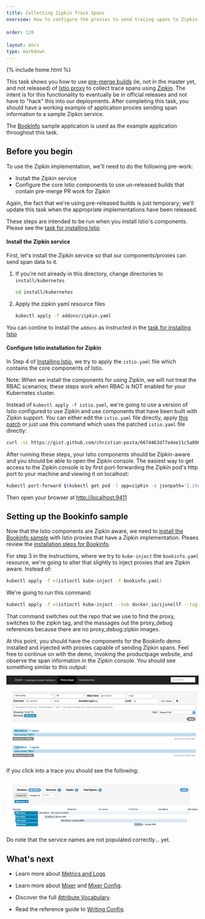 ```yaml
---
title: Collecting Zipkin Trace Spans
overview: How to configure the proxies to send tracing spans to Zipkin

order: 120

layout: docs
type: markdown
---
```

{% include home.html %}

This task shows you how to use [pre-merge builds](https://github.com/lyft/envoy/pull/905) (ie, not in the master yet, and not released) of [Istio proxy](https://github.com/lyft/envoy/pull/905) to collect trace spans using [Zipkin](http://zipkin.io). The intent is for this functionality to eventually be in official releases and not have to "hack" this into our deployments. After completing this task, you should have a working example of application proxies sending span information to a sample Zipkin service.


The [BookInfo]({{home}}/docs/samples/bookinfo.html) sample application is used as the example application throughout this task.

## Before you begin

To use the Zipkin implementation, we'll need to do the following pre-work:

* Install the Zipkin service
* Configure the core Istio components to use un-released builds that contain pre-merge PR work for Zipkin 

Again, the fact that we're using pre-released builds is just temporary; we'll update this task when the appropriate implementations have been released.


These steps are intended to be run when you install Istio's components. Please see the [task for installing Istio]({{home}}/docs/tasks/installing-istio.html)

#### Install the Zipkin service

First, let's install the Zipkin service so that our components/proxies can send span data to it. 

1. If you're not already in this directory, change directories to `install/kubernetes`

    ```bash
    cd install/kubernetes
    ```
    
2. Apply the zipkin yaml resource files

    ```bash
    kubectl apply -f addons/zipkin.yaml
    ```
    
You can contine to install the `addons` as instructed in the [task for installing Istio]({{home}}/docs/tasks/installing-istio.html)

#### Configure Istio installation for Zipkin

In Step 4 of [Installing Istio]({{home}}/docs/tasks/installing-istio.html), we try to apply the `istio.yaml` file which contains the core components of Istio.

Note: When we install the components for using Zipkin, we will not treat the RBAC scenarios; these steps work when RBAC is NOT enabled for your Kubernetes cluster.

Instead of `kubectl apply -f istio.yaml`, we're going to use a version of Istio configured to use Zipkin and use components that have been built with Zipkin support. You can either edit the `istio.yaml` file directly, apply [this patch](https://gist.github.com/christian-posta/d6192ada85ed65a8a99047e38f2779e0) or just use this command which uses the patched `istio.yaml` file directly:

```bash
curl -sL https://gist.github.com/christian-posta/6674463d77e4ee11c5a8067380960b60/raw | kubectl apply -f -
```

After running these steps, your Istio components should be Zipkin-aware and you should be able to open the Zipkin console. The easiest way to get access to the Zipkin console is by first port-forwarding the Zipkin pod's http port to your machine and viewing it on localhost:

```bash
kubectl port-forward $(kubectl get pod -l app=zipkin -o jsonpath='{.items[0].metadata.name}') 9411:9411
```

Then open your browser at [http://localhost:9411](http://localhost:9411)



## Setting up the Bookinfo sample

Now that the Istio components are Zipkin aware, we need to [install the Bookinfo sample]({{home}}/docs/samples/bookinfo.html) with Istio proxies that have a Zipkin implementation. Pleaes review the [installation steps for Bookinfo]({{home}}/docs/samples/bookinfo.html). 

For step 3 in the instructions, where we try to `kube-inject` the `bookinfo.yaml` resource, we're going to alter that slightly to inject proxies that are Zipkin aware. Instead of:

```bash
kubectl apply -f <(istioctl kube-inject -f bookinfo.yaml)
```

We're going to run this command:

```bash
kubectl apply -f <(istioctl kube-inject --hub docker.io/ijsnellf --tag zipkin -f bookinfo.yaml) | sed s/proxy_debug/proxy/g)
```

That command switches out the repo that we use to find the proxy, switches to the zipkin tag, and the massages out the proxy_debug references because there are no proxy_debug:zipkin images. 

At this point, you should have the components for the Bookinfo demo installed and injected with proxies capable of sending Zipkin spans. Feel free to continue on with the demo, invoking the productpage website, and observe the span information in the Zipkin console. You should see something similar to this output:

![Zipkin Istio Dashboard](./img/zipkin_dashboard.png)

If you click into a trace you should see the following:

![Zipkin Istio Dashboard](./img/zipkin_span.png)

Do note that the service names are not populated correctly... yet.

## What's next

* Learn more about [Metrics and Logs]({{home}}/docs/tasks/metrics-logs.html)

* Learn more about [Mixer]({{home}}/docs/concepts/policy-and-control/mixer.html) and [Mixer Config]({{home}}/docs/concepts/policy-and-control/mixer-config.html).

* Discover the full [Attribute Vocabulary]({{home}}/docs/reference/config/mixer/attribute-vocabulary.html).

* Read the reference guide to [Writing Config]({{home}}/docs/reference/writing-config.html).
